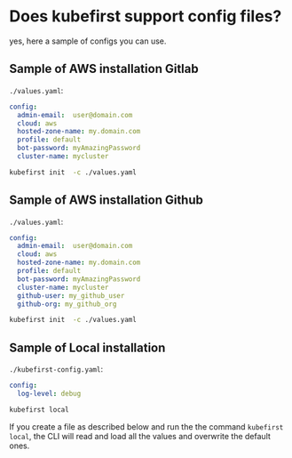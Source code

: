 # Does kubefirst support config files? 

yes, here a sample of configs you can use. 


## Sample of AWS installation Gitlab

`./values.yaml`: 
```yaml 
config:
  admin-email:  user@domain.com
  cloud: aws
  hosted-zone-name: my.domain.com
  profile: default
  bot-password: myAmazingPassword
  cluster-name: mycluster
```

```bash 
kubefirst init  -c ./values.yaml
```

## Sample of AWS installation Github

`./values.yaml`: 
```yaml 
config:
  admin-email:  user@domain.com
  cloud: aws
  hosted-zone-name: my.domain.com
  profile: default
  bot-password: myAmazingPassword
  cluster-name: mycluster
  github-user: my_github_user
  github-org: my_github_org
```

```bash 
kubefirst init  -c ./values.yaml
```

## Sample of Local installation

`./kubefirst-config.yaml`: 
```yaml 
config:
  log-level: debug
```

```bash 
kubefirst local
```
If you create a file as described below and run the the command `kubefirst local`, the CLI will read and load all the values and overwrite the default ones. 